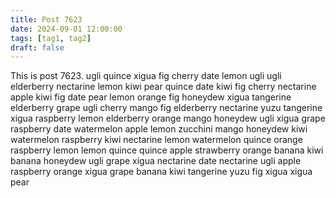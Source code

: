 ```yaml
---
title: Post 7623
date: 2024-09-01 12:00:00
tags: [tag1, tag2]
draft: false
---
```

This is post 7623.
ugli
quince
xigua
fig
cherry
date
lemon
ugli
ugli
elderberry
nectarine
lemon
kiwi
pear
quince
date
kiwi
fig
cherry
nectarine
apple
kiwi
fig
date
pear
lemon
orange
fig
honeydew
xigua
tangerine
elderberry
grape
ugli
cherry
mango
fig
elderberry
nectarine
yuzu
tangerine
xigua
raspberry
lemon
elderberry
orange
mango
honeydew
ugli
xigua
grape
raspberry
date
watermelon
apple
lemon
zucchini
mango
honeydew
kiwi
watermelon
raspberry
kiwi
nectarine
lemon
watermelon
quince
orange
raspberry
lemon
lemon
quince
quince
apple
strawberry
orange
banana
kiwi
banana
honeydew
ugli
grape
xigua
nectarine
date
nectarine
ugli
apple
raspberry
orange
xigua
grape
banana
kiwi
tangerine
yuzu
fig
xigua
xigua
pear

